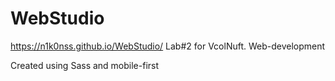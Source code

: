 # WebStudio
https://n1k0nss.github.io/WebStudio/
Lab#2 for VcolNuft. Web-development

Created using Sass and mobile-first
